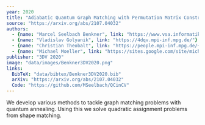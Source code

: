 ```yaml
---
year: 2020
title: "Adiabatic Quantum Graph Matching with Permutation Matrix Constraints"
source: "https://arxiv.org/abs/2107.04032"
authors:
  - {name: "Marcel Seelbach Benkner", link: "https://www.vsa.informatik.uni-siegen.de/en/seelbach-marcel"}
  - {name: "Vladislav Golyanik", link: "https://4dqv.mpi-inf.mpg.de/"}
  - {name: "Christian Theobalt", link: "https://people.mpi-inf.mpg.de/~theobalt/"}
  - {name: "Michael Moeller", link: "https://sites.google.com/site/michaelmoellermath"}
publisher: "3DV 2020"
image: "data/images/Benkner3DV2020.png"
links:
  BibTeX: "data/bibtex/Benkner3DV2020.bib"
  arXiv: "https://arxiv.org/abs/2107.04032"
  Code: "https://github.com/MSeelbach/QCinCV"
---
```

We develop various methods to tackle graph matching problems with quantum annealing. Using this we solve quadratic assignment problems from shape matching.
